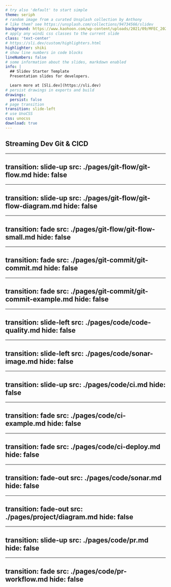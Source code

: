 ```yaml
---
# try also 'default' to start simple
theme: seriph
# random image from a curated Unsplash collection by Anthony
# like them? see https://unsplash.com/collections/94734566/slidev
background: https://www.kaohoon.com/wp-content/uploads/2021/09/MFEC_2021-09-15.jpg
# apply any windi css classes to the current slide
class: 'text-center'
# https://sli.dev/custom/highlighters.html
highlighter: shiki
# show line numbers in code blocks
lineNumbers: false
# some information about the slides, markdown enabled
info: |
  ## Slidev Starter Template
  Presentation slides for developers.

  Learn more at [Sli.dev](https://sli.dev)
# persist drawings in exports and build
drawings:
  persist: false
# page transition
transition: slide-left
# use UnoCSS
css: unocss
download: true
---
```


<style>
h1 {
  background-color: #2B90B6;
  background-image: linear-gradient(45deg, #4EC5D4 10%, #146b8c 20%);
  background-size: 100%;
  -webkit-background-clip: text;
  -moz-background-clip: text;
  -webkit-text-fill-color: transparent;
  -moz-text-fill-color: transparent;
}
</style>

## Streaming Dev Git & CICD

<!--
The last comment block of each slide will be treated as slide notes. It will be visible and editable in Presenter Mode along with the slide. [Read more in the docs](https://sli.dev/guide/syntax.html#notes)
-->
---
transition: slide-up
src: ./pages/git-flow/git-flow.md
hide: false
---
---
transition: slide-up
src: ./pages/git-flow/git-flow-diagram.md
hide: false
---
---
transition: fade
src: ./pages/git-flow/git-flow-small.md
hide: false
---
---
transition: fade
src: ./pages/git-commit/git-commit.md
hide: false
---
---
transition: fade
src: ./pages/git-commit/git-commit-example.md
hide: false
---
---
transition: slide-left
src: ./pages/code/code-quality.md
hide: false
---
---
transition: slide-left
src: ./pages/code/sonar-image.md
hide: false
---
---
transition: slide-up
src: ./pages/code/ci.md
hide: false
---
---
transition: fade
src: ./pages/code/ci-example.md
hide: false
---
---
transition: fade
src: ./pages/code/ci-deploy.md
hide: false
---
---
transition: fade-out
src: ./pages/code/sonar.md
hide: false
---
---
transition: fade-out
src: ./pages/project/diagram.md
hide: false
---

---
transition: slide-up
src: ./pages/code/pr.md
hide: false
---
---
transition: fade
src: ./pages/code/pr-workflow.md
hide: false
---
